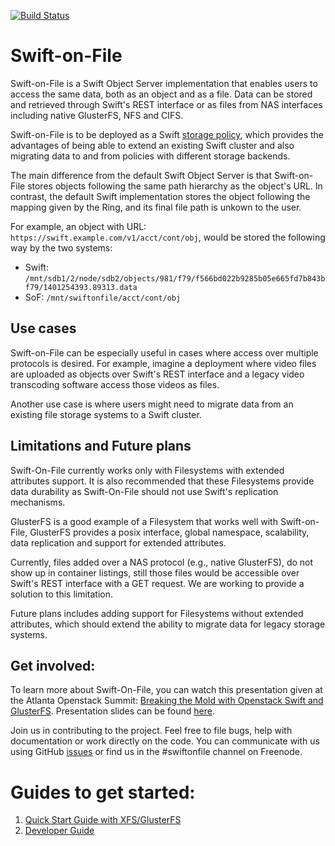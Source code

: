 [![Build Status](https://travis-ci.org/swiftonfile/swiftonfile.svg?branch=master)](https://travis-ci.org/swiftonfile/swiftonfile)

# Swift-on-File
Swift-on-File is a Swift Object Server implementation that enables users to
access the same data, both as an object and as a file. Data can be stored and
retrieved through Swift's REST interface or as files from NAS interfaces 
including native GlusterFS, NFS and CIFS.

Swift-on-File is to be deployed as a Swift [storage policy](http://docs.openstack.org/developer/swift/overview_policies.html),
which provides the advantages of being able to extend an existing Swift cluster
and also migrating data to and from policies with different storage backends.

The main difference from the default Swift Object Server is that Swift-on-File
stores objects following the same path hierarchy as the object's URL. In contrast,
the default Swift implementation stores the object following the mapping given
by the Ring, and its final file path is unkown to the user.

For example, an object with URL: `https://swift.example.com/v1/acct/cont/obj`,
would be stored the following way by the two systems:
* Swift: `/mnt/sdb1/2/node/sdb2/objects/981/f79/f566bd022b9285b05e665fd7b843bf79/1401254393.89313.data`
* SoF: `/mnt/swiftonfile/acct/cont/obj`

## Use cases
Swift-on-File can be especially useful in cases where access over multiple
protocols is desired. For example, imagine a deployment where video files
are uploaded as objects over Swift's REST interface and a legacy video transcoding
software access those videos as files.

Another use case is where users might need to migrate data from an existing file
storage systems to a Swift cluster.

## Limitations and Future plans
Swift-On-File currently works only with Filesystems with extended attributes
support. It is also recommended that these Filesystems provide data durability
as Swift-On-File should not use Swift's replication mechanisms. 

GlusterFS is a good example of a Filesystem that works well with Swift-on-File,
GlusterFS provides a posix interface, global namespace, scalability, data
replication and support for extended attributes.

Currently, files added over a NAS protocol (e.g., native GlusterFS), do not show
up in container listings, still those files would be accessible over Swift's REST
interface with a GET request. We are working to provide a solution to this limitation.

Future plans includes adding support for Filesystems without extended attributes,
which should extend the ability to migrate data for legacy storage systems.
 
## Get involved:
To learn more about Swift-On-File, you can watch this presentation given at 
the Atlanta Openstack Summit: [Breaking the Mold with Openstack Swift and GlusterFS](http://youtu.be/pSWdzjA8WuA).
Presentation slides can be found [here](http://lpabon.github.io/openstack-summit-2014).

Join us in contributing to the project. Feel free to file bugs, help with documentation
or work directly on the code. You can communicate with us using GitHub [issues](https://github.com/swiftonfile/swiftonfile/issues) or find
us in the #swiftonfile channel on Freenode.

# Guides to get started:
1. [Quick Start Guide with XFS/GlusterFS](doc/markdown/quick_start_guide.md)
1. [Developer Guide](doc/markdown/dev_guide.md)

